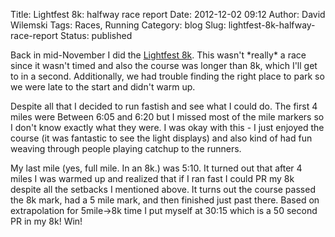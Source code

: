 Title: Lightfest 8k: halfway race report
Date: 2012-12-02 09:12
Author: David Wilemski
Tags: Races, Running
Category: blog
Slug: lightfest-8k-halfway-race-report
Status: published

Back in mid-November I did the
[Lightfest 8k](http://www.co.wayne.mi.us/events/resident/6233.htm). This
wasn't \*really\* a race since it wasn't timed and also the course was
longer than 8k, which I'll get to in a second. Additionally, we had
trouble finding the right place to park so we were late to the start and
didn't warm up.

Despite all that I decided to run fastish and see what I could do. The
first 4 miles were Between 6:05 and 6:20 but I missed most of the mile
markers so I don't know exactly what they were. I was okay with this - I
just enjoyed the course (it was fantastic to see the light displays) and
also kind of had fun weaving through people playing catchup to the
runners.

My last mile (yes, full mile. In an 8k.) was 5:10. It turned out that
after 4 miles I was warmed up and realized that if I ran fast I could PR
my 8k despite all the setbacks I mentioned above. It turns out the
course passed the 8k mark, had a 5 mile mark, and then finished just
past there. Based on extrapolation for 5mile-\>8k time I put myself at
30:15 which is a 50 second PR in my 8k\! Win\!
